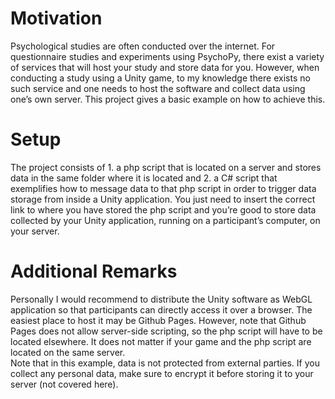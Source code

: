 # Motivation
Psychological studies are often conducted over the internet. For questionnaire studies and experiments using PsychoPy, there exist a variety of services that will host your study and store data for you. However, when conducting a study using a Unity game, to my knowledge there exists no such service and one needs to host the software and collect data using one’s own server. This project gives a basic example on how to achieve this. 

# Setup
The project consists of 1. a php script that is located on a server and stores data in the same folder where it is located and 2. a C# script that exemplifies how to message data to that php script in order to trigger data storage from inside a Unity application. You just need to insert the correct link to where you have stored the php script and you’re good to store data collected by your Unity application, running on a participant’s computer, on your server. 

# Additional Remarks
Personally I would recommend to distribute the Unity software as WebGL application so that participants can directly access it over a browser. The easiest place to host it may be Github Pages. However, note that Github Pages does not allow server-side scripting, so the php script will have to be located elsewhere. It does not matter if your game and the php script are located on the same server.  
Note that in this example, data is not protected from external parties. If you collect any personal data, make sure to encrypt it before storing it to your server (not covered here). 

